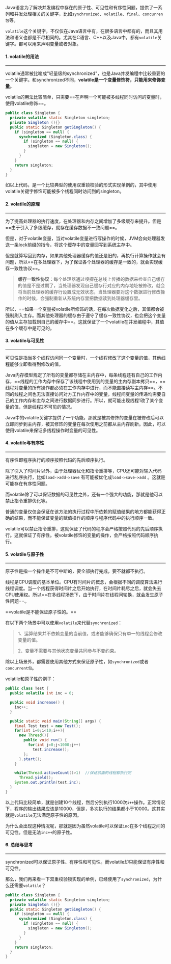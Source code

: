 Java语言为了解决并发编程中存在的原子性、可见性和有序性问题，提供了一系列和并发处理相关的关键字，比如`synchronized`、`volatile`、`final`、`concurren包`等。

`volatile`这个关键字，不仅仅在Java语言中有，在很多语言中都有的，而且其用法和语义也都是不尽相同的。尤其在C语言、C++以及Java中，都有`volatile`关键字。都可以用来声明变量或者对象。



#### 1. volatile的用法

---

volatile通常被比喻成"轻量级的synchronized"，也是Java并发编程中比较重要的一个关键字。和synchronized不同，**volatile是一个变量修饰符，只能用来修饰变量**。

volatile的用法比较简单，只需要==在声明一个可能被多线程同时访问的变量时，使用volatile修饰==。

```java
public class Singleton {  
  private volatile static Singleton singleton;  
  private Singleton (){}  
  public static Singleton getSingleton() {  
    if (singleton == null) {  
      synchronized (Singleton.class) {  
        if (singleton == null) {  
          singleton = new Singleton();  
        }  
      }  
    }  
    return singleton;  
  }  
}
```

如以上代码，是一个比较典型的使用双重锁校验的形式实现单例的，其中使用volatile关键字修饰可能被多个线程同时访问到的singleton。



#### 2. volatile的原理

---

为了提高处理器的执行速度，在处理器和内存之间增加了多级缓存来提升。但是==由于引入了多级缓存，就存在缓存数据不一致问题==。

但是，对于volatile变量，当对volatile变量进行写操作的时候，JVM会向处理器发送一条lock前缀的指令，将这个缓存中的变量回写到系统主存中。

但是就算写回到内存，如果其他处理器缓存的值还是旧的，再执行计算操作就会有问题，所以==在多处理器下，为了保证各个处理器的缓存是一致的，就会实现缓存一致性协议==。

> **缓存一致性协议**：每个处理器通过嗅探在总线上传播的数据来检查自己缓存的值是不是过期了，当处理器发现自己缓存行对应的内存地址被修改，就会将当前处理器的缓存行设置成无效状态，当处理器要对这个数据进行修改操作的时候，会强制重新从系统内存里把数据读到处理器缓存里。

所以，==如果一个变量被volatile所修饰的话，在每次数据变化之后，其值都会被强制刷入主存。而其他处理器的缓存由于遵守了缓存一致性协议，也会把这个变量的值从主存加载到自己的缓存中==。这就保证了一个volatile在并发编程中，其值在多个缓存中是可见的。



#### 3. volatile与可见性

---

可见性是指当多个线程访问同一个变量时，一个线程修改了这个变量的值，其他线程能够立即看得到修改的值。

Java内存模型规定了所有的变量都存储在主内存中，每条线程还有自己的工作内存，==线程的工作内存中保存了该线程中使用到的变量的主内存副本拷贝==，==线程对变量的所有操作都必须在工作内存中进行，而不能直接读写主内存==。不同的线程之间也无法直接访问对方工作内存中的变量，线程间变量的传递均需要自己的工作内存和主存之间进行数据同步进行。所以，就可能出现线程1改了某个变量的值，但是线程2不可见的情况。

Java中的volatile关键字提供了一个功能，那就是被其修饰的变量在被修改后可以立即同步到主内存，被其修饰的变量在每次使用之前都从主内存刷新。因此，可以使用volatile来保证多线程操作时变量的可见性。



#### 4. volatile与有序性

---

有序性即程序执行的顺序按照代码的先后顺序执行。

除了引入了时间片以外，由于处理器优化和指令重排等，CPU还可能对输入代码进行乱序执行，比如`load->add->save` 有可能被优化成`load->save->add` 。这就是可能存在有序性问题。

而volatile除了可以保证数据的可见性之外，还有一个强大的功能，那就是他可以禁止指令重排优化等。

普通的变量仅仅会保证在该方法的执行过程中所依赖的赋值结果的地方都能获得正确的结果，而不能保证变量的赋值操作的顺序与程序代码中的执行顺序一致。

volatile可以禁止指令重排，这就保证了代码的程序会严格按照代码的先后顺序执行。这就保证了有序性。被volatile修饰的变量的操作，会严格按照代码顺序执行。



#### 5. volatile与原子性

---

原子性是指一个操作是不可中断的，要全部执行完成，要不就都不执行。

线程是CPU调度的基本单位。CPU有时间片的概念，会根据不同的调度算法进行线程调度。当一个线程获得时间片之后开始执行，在时间片耗尽之后，就会失去CPU使用权。所以==在多线程场景下，由于时间片在线程间轮换，就会发生原子性问题==。

==volatile是不能保证原子性的。==

在以下两个场景中可以使用`volatile`来代替`synchronized`：

> 1、运算结果并不依赖变量的当前值，或者能够确保只有单一的线程会修改变量的值。
>
> 2、变量不需要与其他状态变量共同参与不变约束。

除以上场景外，都需要使用其他方式来保证原子性，如`synchronized`或者`concurrent包`。

volatile和原子性的例子：

```java
public class Test {
  public volatile int inc = 0;

  public void increase() {
    inc++;
  }

  public static void main(String[] args) {
    final Test test = new Test();
    for(int i=0;i<10;i++){
      new Thread(){
        public void run() {
          for(int j=0;j<1000;j++)
            test.increase();
        };
      }.start();
    }

    while(Thread.activeCount()>1)  //保证前面的线程都执行完
      Thread.yield();
    System.out.println(test.inc);
  }
}
```

以上代码比较简单，就是创建10个线程，然后分别执行1000次`i++`操作。正常情况下，程序的输出结果应该是10000，但是，多次执行的结果都小于10000。这其实就是`volatile`无法满足原子性的原因。

为什么会出现这种情况呢，那就是因为虽然volatile可以保证`inc`在多个线程之间的可见性。但是无法`inc++`的原子性。



#### 6. 总结与思考

---

synchronized可以保证原子性、有序性和可见性。而volatile却只能保证有序性和可见性。

那么，我们再来看一下双重校验锁实现的单例，已经使用了`synchronized`，为什么还需要`volatile`？

```java
public class Singleton {  
  private volatile static Singleton singleton;  
  private Singleton (){}  
  public static Singleton getSingleton() {  
    if (singleton == null) {  
      synchronized (Singleton.class) {  
        if (singleton == null) {  
          singleton = new Singleton();  
        }  
      }  
    }  
    return singleton;  
  }  
}
```